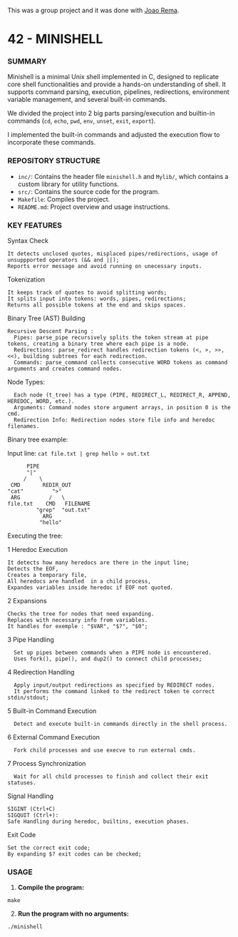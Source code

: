 This was a group project and it was done with [Joao Rema](https://github.com/joaorema/Minishell).

# 42 - MINISHELL

### SUMMARY

Minishell is a minimal Unix shell implemented in C, designed to replicate core shell functionalities and provide a hands-on understanding of shell. 
It supports command parsing, execution, pipelines, redirections, environment variable management, and several built-in commands.

We divided the project into 2 big parts parsing/execution and builtin-in commands (`cd`, `echo`, `pwd`, `env`, `unset`, `exit`, `export`).

I implemented the built-in commands and adjusted the execution flow to incorporate these commands.

### REPOSITORY STRUCTURE

- `inc/`: Contains the header file `minishell.h` and `Mylib/`, which contains a custom library for utility functions.
- `src/`: Contains the source code for the program.
- `Makefile`: Compiles the project.
- `README.md`: Project overview and usage instructions.

### KEY FEATURES

Syntax Check

    It detects unclosed quotes, misplaced pipes/redirections, usage of unsuppported operators (&& and ||);
    Reports error message and avoid running on unecessary inputs.

Tokenization 

    It keeps track of quotes to avoid splitting words;
    It splits input into tokens: words, pipes, redirections;
    Returns all possible tokens at the end and skips spaces.

Binary Tree (AST) Building

    Recursive Descent Parsing :
      Pipes: parse_pipe recursively splits the token stream at pipe tokens, creating a binary tree where each pipe is a node.
      Redirections: parse_redirect handles redirection tokens (<, >, >>, <<), building subtrees for each redirection.
      Commands: parse_command collects consecutive WORD tokens as command arguments and creates command nodes.

Node Types: 

      Each node (t_tree) has a type (PIPE, REDIRECT_L, REDIRECT_R, APPEND, HEREDOC, WORD, etc.).
      Arguments: Command nodes store argument arrays, in position 0 is the cmd.
      Redirection Info: Redirection nodes store file info and heredoc filenames.

Binary tree example:

Input line: `cat file.txt | grep hello > out.txt`

          PIPE
          "|"
         /    \
     CMD       REDIR_OUT
    "cat"         ">"
     ARG         /   \
    file.txt    CMD   FILENAME
             "grep"  "out.txt"
               ARG
              "hello"


Executing the tree:
   

1 Heredoc Execution

    It detects how many heredocs are there in the input line;
    Detects the EOF,
    Creates a temporary file,
    All heredocs are handled  in a child process,
    Expandes variables inside heredoc if EOF not quoted.

        
2 Expansions

    Checks the tree for nodes that need expanding.
    Replaces with necessary info from variables.
    It handles for exemple : "$VAR", "$?", "$0";

3 Pipe Handling

      Set up pipes between commands when a PIPE node is encountered.
      Uses fork(), pipe(), and dup2() to connect child processes;

4 Redirection Handling

      Apply input/output redirections as specified by REDIRECT nodes.
      It performs the command linked to the redirect token te correct stdin/stdout;

5 Built-in Command Execution

      Detect and execute built-in commands directly in the shell process.
  
6 External Command Execution

      Fork child processes and use execve to run external cmds.

7 Process Synchronization

      Wait for all child processes to finish and collect their exit statuses.

Signal Handling

    SIGINT (Ctrl+C)
    SIGQUIT (Ctrl+):
    Safe Handling during heredoc, builtins, execution phases.

Exit Code

    Set the correct exit code;
    By expanding $? exit codes can be checked;

### USAGE

1. **Compile the program:**
```
make
```

2. **Run the program with no arguments:**
```
./minishell
```
